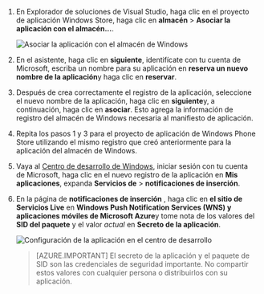 
1. En Explorador de soluciones de Visual Studio, haga clic en el proyecto de aplicación Windows Store, haga clic en **almacén** > **Asociar la aplicación con el almacén...**.

    ![Asociar la aplicación con el almacén de Windows](./media/app-service-mobile-register-wns/notification-hub-associate-win8-app.png)

2. En el asistente, haga clic en **siguiente**, identifícate con tu cuenta de Microsoft, escriba un nombre para su aplicación en **reserva un nuevo nombre de la aplicación**y haga clic en **reservar**.

3. Después de crea correctamente el registro de la aplicación, seleccione el nuevo nombre de la aplicación, haga clic en **siguiente**y, a continuación, haga clic en **asociar**. Esto agrega la información de registro del almacén de Windows necesaria al manifiesto de aplicación.

7. Repita los pasos 1 y 3 para el proyecto de aplicación de Windows Phone Store utilizando el mismo registro que creó anteriormente para la aplicación del almacén de Windows.  

7. Vaya al [Centro de desarrollo de Windows](https://dev.windows.com/en-us/overview), iniciar sesión con tu cuenta de Microsoft, haga clic en el nuevo registro de la aplicación en **Mis aplicaciones**, expanda **Servicios de** > **notificaciones de inserción**.

8. En la página de **notificaciones de inserción** , haga clic en **el sitio de Servicios Live** en **Windows Push Notification Services (WNS) y aplicaciones móviles de Microsoft Azure**y tome nota de los valores del **SID del paquete** y el valor *actual* en **Secreto de la aplicación**. 

    ![Configuración de la aplicación en el centro de desarrollo](./media/app-service-mobile-register-wns/mobile-services-win8-app-push-auth.png)

    > [AZURE.IMPORTANT] El secreto de la aplicación y el paquete de SID son las credenciales de seguridad importante. No compartir estos valores con cualquier persona o distribuirlos con su aplicación.
